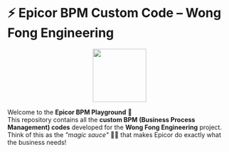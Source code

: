 # ⚡ Epicor BPM Custom Code – Wong Fong Engineering

<p align="center">
  <img src="https://img.icons8.com/fluency/256/source-code.png" width="120"/>
</p>

Welcome to the **Epicor BPM Playground** 🎢  
This repository contains all the **custom BPM (Business Process Management) codes** developed for the **Wong Fong Engineering** project.  
Think of this as the *"magic sauce"* 🧙‍♂️ that makes Epicor do exactly what the business needs!